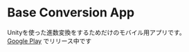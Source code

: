# Base Conversion App
Unityを使った進数変換をするためだけのモバイル用アプリです。<br>
[Google Play](https://play.google.com/store/apps/details?id=com.kariyagame.calculator)
でリリース中です
